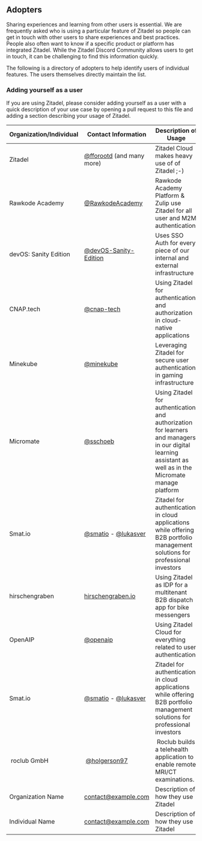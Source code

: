 ## Adopters

Sharing experiences and learning from other users is essential. We are frequently asked who is using a particular feature of Zitadel so people can get in touch with other users to share experiences and best practices. People also often want to know if a specific product or platform has integrated Zitadel. While the Zitadel Discord Community allows users to get in touch, it can be challenging to find this information quickly.

The following is a directory of adopters to help identify users of individual features. The users themselves directly maintain the list.

### Adding yourself as a user

If you are using Zitadel, please consider adding yourself as a user with a quick description of your use case by opening a pull request to this file and adding a section describing your usage of Zitadel.

| Organization/Individual | Contact Information                                                  | Description of Usage                            |
| ----------------------- | -------------------------------------------------------------------- | ----------------------------------------------- |
| Zitadel                 | [@fforootd](https://github.com/fforootd) (and many more)             | Zitadel Cloud makes heavy use of of Zitadel ;-) |
| Rawkode Academy         | [@RawkodeAcademy](https://github.com/RawkodeAcademy)                 | Rawkode Academy Platform & Zulip use Zitadel for all user and M2M authentication |
| devOS: Sanity Edition   | [@devOS-Sanity-Edition](https://github.com/devOS-Sanity-Edition)     | Uses SSO Auth for every piece of our internal and external infrastructure |
| CNAP.tech               | [@cnap-tech](https://github.com/cnap-tech)                           | Using Zitadel for authentication and authorization in cloud-native applications |
| Minekube                | [@minekube](https://github.com/minekube)                             | Leveraging Zitadel for secure user authentication in gaming infrastructure |
| Micromate               | [@sschoeb](https://github.com/sschoeb)                             | Using Zitadel for authentication and authorization for learners and managers in our digital learning assistant as well as in the Micromate manage platform |
| Smat.io                 | [@smatio](https://github.com/smatio) - [@lukasver](https://github.com/lukasver) | Zitadel for authentication in cloud applications while offering B2B portfolio management solutions for professional investors |
|hirschengraben           | [hirschengraben.io](hirschengraben.io)                               | Using Zitadel as IDP for a multitenant B2B dispatch app for bike messengers |
| OpenAIP                 | [@openaip](https://github.com/openAIP)                               | Using Zitadel Cloud for everything related to user authentication. |
| Smat.io                 | [@smatio](https://github.com/smatio) - [@lukasver](https://github.com/lukasver) | Zitadel for authentication in cloud applications while offering B2B portfolio management solutions for professional investors |
| roclub GmbH             | [@holgerson97](https://github.com/holgerson97)                        | Roclub builds a telehealth application to enable remote MRI/CT examinations. |
| Organization Name       | contact@example.com                                      | Description of how they use Zitadel             |
| Individual Name         | contact@example.com                                      | Description of how they use Zitadel             |


